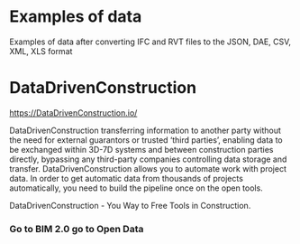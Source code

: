 
# Examples of data 

Examples of data after converting IFC and RVT files to the JSON, DAE, CSV, XML, XLS format
[](https://datadrivenconstruction.io/wp-content/uploads/2024/08/DDC-BIMTage.png)


# DataDrivenConstruction

https://DataDrivenConstruction.io/

DataDrivenConstruction transferring information to another party without the need for external guarantors or trusted ‘third parties’, enabling data to be exchanged within 3D-7D systems and between construction parties directly, bypassing any third-party companies controlling data storage and transfer. DataDrivenConstruction allows you to automate work with project data. In order to get automatic data from thousands of projects automatically, you need to build the pipeline once on the open tools.

DataDrivenConstruction - You Way to Free Tools in Construction.

### Go to  BIM 2.0  go to  Open Data
